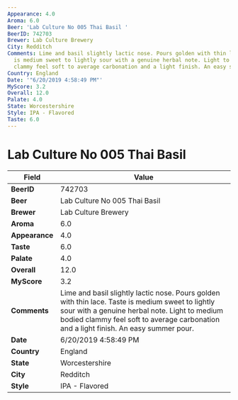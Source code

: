 ```yaml
---
Appearance: 4.0
Aroma: 6.0
Beer: 'Lab Culture No 005 Thai Basil '
BeerID: 742703
Brewer: Lab Culture Brewery
City: Redditch
Comments: Lime and basil slightly lactic nose. Pours golden with thin lace. Taste
  is medium sweet to lightly sour with a genuine herbal note. Light to medium bodied
  clammy feel soft to average carbonation and a light finish. An easy summer pour.
Country: England
Date: '"6/20/2019 4:58:49 PM"'
MyScore: 3.2
Overall: 12.0
Palate: 4.0
State: Worcestershire
Style: IPA - Flavored
Taste: 6.0
---
```


# Lab Culture No 005 Thai Basil 

| Field         | Value |
|---------------|-------|
| **BeerID** | 742703 |
| **Beer** | Lab Culture No 005 Thai Basil  |
| **Brewer** | Lab Culture Brewery |
| **Aroma** | 6.0 |
| **Appearance** | 4.0 |
| **Taste** | 6.0 |
| **Palate** | 4.0 |
| **Overall** | 12.0 |
| **MyScore** | 3.2 |
| **Comments** | Lime and basil slightly lactic nose. Pours golden with thin lace. Taste is medium sweet to lightly sour with a genuine herbal note. Light to medium bodied clammy feel soft to average carbonation and a light finish. An easy summer pour. |
| **Date** | 6/20/2019 4:58:49 PM |
| **Country** | England |
| **State** | Worcestershire |
| **City** | Redditch |
| **Style** | IPA - Flavored |
